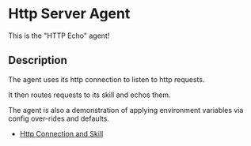# Http Server Agent

This is the "HTTP Echo" agent!

## Description

The agent uses its http connection to listen to http requests.

It then routes requests to its skill and echos them.

The agent is also a demonstration of applying environment variables via config over-rides and defaults.

* <a href="https://open-aea.docs.autonolas.tech/http-connection-and-skill/" target="_blank">Http Connection and Skill</a>
